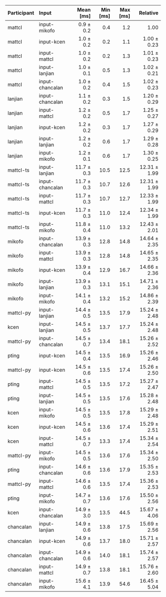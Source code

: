 | Participant | Input | Mean [ms] | Min [ms] | Max [ms] | Relative |
|:---|:---|---:|---:|---:|---:|
| mattcl | input-mikofo | 0.9 ± 0.2 | 0.4 | 1.2 | 1.00 |
| mattcl | input-kcen | 1.0 ± 0.2 | 0.2 | 1.1 | 1.00 ± 0.23 |
| mattcl | input-mattcl | 1.0 ± 0.2 | 0.2 | 1.3 | 1.01 ± 0.23 |
| mattcl | input-lanjian | 1.0 ± 0.1 | 0.5 | 1.3 | 1.02 ± 0.21 |
| mattcl | input-chancalan | 1.0 ± 0.2 | 0.4 | 1.5 | 1.02 ± 0.23 |
| lanjian | input-chancalan | 1.1 ± 0.2 | 0.3 | 1.5 | 1.20 ± 0.29 |
| lanjian | input-mattcl | 1.2 ± 0.2 | 0.5 | 1.7 | 1.25 ± 0.27 |
| lanjian | input-kcen | 1.2 ± 0.2 | 0.3 | 1.7 | 1.27 ± 0.29 |
| lanjian | input-lanjian | 1.2 ± 0.2 | 0.6 | 1.7 | 1.29 ± 0.28 |
| lanjian | input-mikofo | 1.2 ± 0.1 | 0.6 | 1.7 | 1.30 ± 0.25 |
| mattcl-ts | input-lanjian | 11.7 ± 0.3 | 10.5 | 12.5 | 12.31 ± 1.99 |
| mattcl-ts | input-chancalan | 11.7 ± 0.3 | 10.7 | 12.6 | 12.31 ± 1.99 |
| mattcl-ts | input-mattcl | 11.7 ± 0.3 | 10.7 | 12.7 | 12.33 ± 1.99 |
| mattcl-ts | input-kcen | 11.7 ± 0.3 | 11.0 | 12.4 | 12.34 ± 1.99 |
| mattcl-ts | input-mikofo | 11.8 ± 0.4 | 11.0 | 13.2 | 12.43 ± 2.01 |
| mikofo | input-chancalan | 13.9 ± 0.3 | 12.8 | 14.8 | 14.64 ± 2.35 |
| mikofo | input-mattcl | 13.9 ± 0.3 | 12.8 | 14.8 | 14.65 ± 2.35 |
| mikofo | input-kcen | 13.9 ± 0.4 | 12.9 | 16.7 | 14.66 ± 2.36 |
| mikofo | input-lanjian | 13.9 ± 0.3 | 13.1 | 15.1 | 14.71 ± 2.36 |
| mikofo | input-mikofo | 14.1 ± 0.4 | 13.2 | 15.2 | 14.86 ± 2.39 |
| mattcl-py | input-lanjian | 14.4 ± 0.5 | 13.5 | 17.9 | 15.24 ± 2.48 |
| kcen | input-lanjian | 14.5 ± 0.5 | 13.7 | 17.7 | 15.24 ± 2.48 |
| mattcl-py | input-chancalan | 14.5 ± 0.7 | 13.4 | 18.1 | 15.26 ± 2.52 |
| pting | input-kcen | 14.5 ± 0.4 | 13.5 | 16.9 | 15.26 ± 2.46 |
| mattcl-py | input-kcen | 14.5 ± 0.6 | 13.5 | 17.4 | 15.26 ± 2.50 |
| pting | input-mattcl | 14.5 ± 0.5 | 13.5 | 17.2 | 15.27 ± 2.47 |
| pting | input-lanjian | 14.5 ± 0.5 | 13.5 | 17.6 | 15.28 ± 2.48 |
| kcen | input-mikofo | 14.5 ± 0.5 | 13.5 | 17.8 | 15.29 ± 2.48 |
| kcen | input-kcen | 14.5 ± 0.6 | 13.6 | 17.4 | 15.29 ± 2.51 |
| kcen | input-mattcl | 14.5 ± 0.7 | 13.3 | 17.4 | 15.34 ± 2.54 |
| mattcl-py | input-mikofo | 14.5 ± 0.5 | 13.6 | 17.6 | 15.34 ± 2.50 |
| pting | input-chancalan | 14.6 ± 0.6 | 13.6 | 17.9 | 15.35 ± 2.53 |
| mattcl-py | input-mattcl | 14.6 ± 0.6 | 13.5 | 17.4 | 15.36 ± 2.53 |
| pting | input-mikofo | 14.7 ± 0.7 | 13.6 | 17.6 | 15.50 ± 2.56 |
| kcen | input-chancalan | 14.9 ± 3.0 | 13.5 | 44.5 | 15.67 ± 4.06 |
| chancalan | input-lanjian | 14.9 ± 0.6 | 13.8 | 17.5 | 15.69 ± 2.56 |
| chancalan | input-kcen | 14.9 ± 0.6 | 13.7 | 18.0 | 15.71 ± 2.57 |
| chancalan | input-chancalan | 14.9 ± 0.6 | 14.0 | 18.1 | 15.74 ± 2.57 |
| chancalan | input-mattcl | 14.9 ± 0.7 | 13.8 | 18.1 | 15.76 ± 2.60 |
| chancalan | input-mikofo | 15.6 ± 4.1 | 13.9 | 54.6 | 16.45 ± 5.04 |

